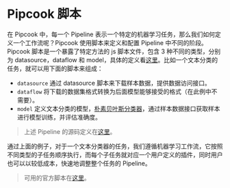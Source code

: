 # Pipcook 脚本

在 Pipcook 中，每一个 Pipeline 表示一个特定的机器学习任务，那么我们如何定义一个工作流呢？Pipcook 使用脚本来定义和配置 Pipeline 中不同的阶段。Pipcook 脚本是一个暴露了特定方法的 js 脚本文件，包含 3 种不同的类型，分别为 datasource，dataflow 和 model，具体的定义看[这里](../spec/script.md)。比如一个文本分类的任务，就可以用下面的脚本来组成：

- `datasource` 通过 datasource 脚本来下载样本数据，提供数据访问接口。
- `dataflow` 将下载的数据集格式转换为后面模型能够接受的格式（在此例中不需要）。
- `model` 定义文本分类的模型，[朴素贝叶斯分类器](https://en.wikipedia.org/wiki/Naive_Bayes_classifier)，通过样本数据接口获取样本进行模型训练，并评估准确度。

> 上述 Pipeline 的源码定义在[这里](https://github.com/alibaba/pipcook/blob/main/example/pipelines/text-classification-bayes.json)。

通过上面的例子，对于一个文本分类器的任务，我们遵循机器学习工作流，它按照不同类型的子任务顺序执行，而每个子任务就对应一个用户定义的插件，同时用户也可以以较低成本，快速地调整整个任务的 Pipeline。

> 可用的官方脚本在[这里](https://github.com/imgcook/pipcook-script)。
